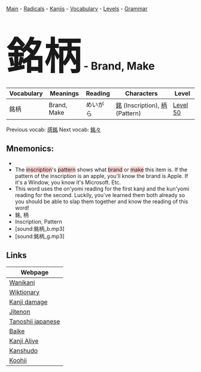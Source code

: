 <style> bigfont {font-size: 100px}</style>
[Main](../README.md) -
[Radicals](../radicals.md) -
[Kanjis](../kanjis.md) -
[Vocabulary](../vocabulary.md) -
[Levels](../levels.md) -
[Grammar](../grammar.md)
# <bigfont> 銘柄</bigfont> - Brand, Make 

| Vocabulary | Meanings | Reading | Characters | Level |
| --- | --- | --- | --- | --- |
| 銘柄 | Brand, Make | めいがら |  [銘](../kanjis/銘.md) (Inscription), [柄](../kanjis/柄.md) (Pattern) | [Level 50](../levels/wk_level50.md) |

Previous vocab: [感銘](感銘.md) Next vocab: [銘々](銘々.md) 

## Mnemonics:

* 
* The <span style="background-color:#ffcccb"> inscription</span>'s <span style="background-color:#ffcccb"> pattern</span> shows what <span style="background-color:#ffcccb"> brand</span> or <span style="background-color:#ffcccb"> make</span> this item is. If the pattern of the inscription is an apple, you'll know the brand is Apple. If it's a Window, you know it's Microsoft. Etc.
* This word uses the on'yomi reading for the first kanji and the kun'yomi reading for the second. Luckily, you've learned them both already so you should be able to slap them together and know the reading of this word!
* 銘, 柄
* Inscription, Pattern
* [sound:銘柄_b.mp3]
* [sound:銘柄_g.mp3]


## Links 

| Webpage |
| --- |
| [Wanikani          ](https://www.wanikani.com/kanji/銘柄) |
| [Wiktionary        ](https://en.wiktionary.org/wiki/銘柄) |
| [Kanji damage      ](http://www.kanjidamage.com/kanji/search?utf8=✓&q=銘柄) |
| [Jitenon           ](https://jitenon.com/kanji/銘柄) |
| [Tanoshii japanese ](https://www.tanoshiijapanese.com/dictionary/kanji.cfm?k=銘柄) |
| [Baike             ](https://baike.baidu.com/item/銘柄) |
| [Kanji Alive       ](https://app.kanjialive.com/銘柄) |
| [Kanshudo          ](https://www.kanshudo.com/searchmn?q=銘柄) |
| [Koohii            ](https://kanji.koohii.com/study/kanji/銘柄) |
